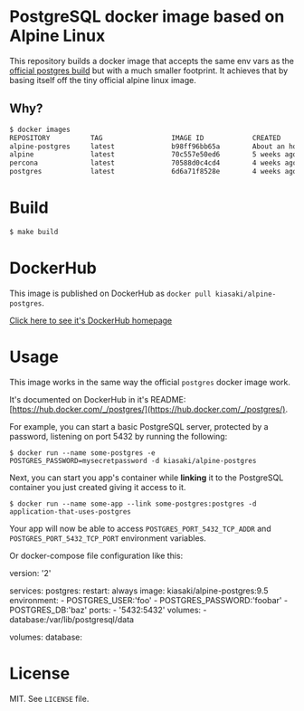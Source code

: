 # PostgreSQL docker image based on Alpine Linux

This repository builds a docker image that accepts the same env vars as the
[official postgres build](https://registry.hub.docker.com/_/postgres/) but
with a much smaller footprint. It achieves that by basing itself off the tiny
official alpine linux image.

## Why?

```bash
$ docker images
REPOSITORY          TAG                 IMAGE ID            CREATED             VIRTUAL SIZE
alpine-postgres     latest              b98ff96bb65a        About an hour ago   30.82 MB
alpine              latest              70c557e50ed6        5 weeks ago         4.798 MB
percona             latest              70588d0c4cd4        4 weeks ago         308.6 MB
postgres            latest              6d6a71f8528e        4 weeks ago         265.1 MB
```

# Build

```bash
$ make build
```

# DockerHub

This image is published on DockerHub as `docker pull kiasaki/alpine-postgres`.

[Click here to see it's DockerHub homepage](https://hub.docker.com/r/kiasaki/alpine-postgres/)

# Usage

This image works in the same way the official `postgres` docker image work.

It's documented on DockerHub in it's README: [https://hub.docker.com/_/postgres/](https://hub.docker.com/_/postgres/).

For example, you can start a basic PostgreSQL server, protected by a password,
listening on port 5432 by running the following:

```
$ docker run --name some-postgres -e POSTGRES_PASSWORD=mysecretpassword -d kiasaki/alpine-postgres
```

Next, you can start you app's container while **linking** it to the PostgreSQL
container you just created giving it access to it.

```
$ docker run --name some-app --link some-postgres:postgres -d application-that-uses-postgres
```

Your app will now be able to access `POSTGRES_PORT_5432_TCP_ADDR` and `POSTGRES_PORT_5432_TCP_PORT` environment variables.

Or docker-compose file configuration like this:

version: '2'

services:
  postgres:
    restart: always
    image: kiasaki/alpine-postgres:9.5
    environment:
      - POSTGRES_USER:'foo'
      - POSTGRES_PASSWORD:'foobar'
      - POSTGRES_DB:'baz'
    ports:
      - '5432:5432'
    volumes:
      - database:/var/lib/postgresql/data

volumes:
  database:

# License

MIT. See `LICENSE` file.
